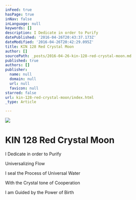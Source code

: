 ```yaml
---
inFeed: true
hasPage: true
inNav: false
inLanguage: null
keywords: []
description: I Dedicate in order to Purify
datePublished: '2016-04-26T20:43:37.173Z'
dateModified: '2016-04-26T20:42:29.095Z'
title: KIN 128 Red Crystal Moon
author: []
sourcePath: _posts/2016-04-26-kin-128-red-crystal-moon.md
published: true
authors: []
publisher:
  name: null
  domain: null
  url: null
  favicon: null
starred: false
url: kin-128-red-crystal-moon/index.html
_type: Article

---
```

![](https://the-grid-user-content.s3-us-west-2.amazonaws.com/f60ac2a9-9cc1-43d7-adab-92d536f7f46e.png)

# KIN 128 Red Crystal Moon

I Dedicate in order to Purify

Universalizing Flow

I seal the Process of Universal Water

With the Crystal tone of Cooperation

I am Guided by the Power of Birth